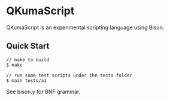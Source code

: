 # QKumaScript

QKumaScript is an experimental scripting language using Bison.

## Quick Start

```console
// make to build
$ make

// run some test scripts under the tests folder
$ main tests/a1
```

See bison.y for BNF grammar.